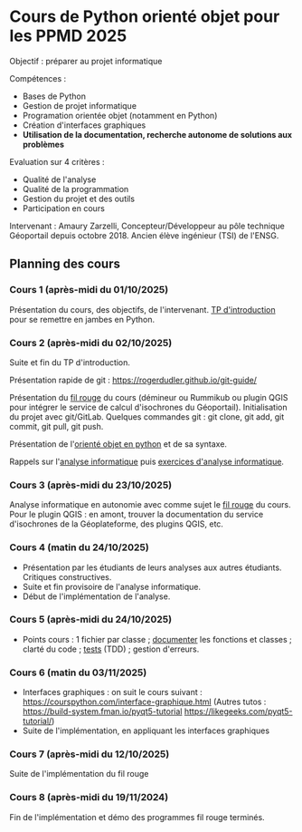 # Cours de Python orienté objet pour les PPMD 2025

Objectif : préparer au projet informatique

Compétences :
 + Bases de Python
 + Gestion de projet informatique
 + Programation orientée objet (notamment en Python)
 + Création d'interfaces graphiques
 + **Utilisation de la documentation, recherche autonome de solutions aux problèmes**

Evaluation sur 4 critères :
 + Qualité de l'analyse
 + Qualité de la programmation
 + Gestion du projet et des outils
 + Participation en cours

Intervenant :
Amaury Zarzelli, Concepteur/Développeur au pôle technique Géoportail depuis octobre 2018. Ancien élève ingénieur (TSI) de l'ENSG.

## Planning des cours

### Cours 1 (après-midi du 01/10/2025)
Présentation du cours, des objectifs, de l'intervenant.
[TP d'introduction](tp/intro.md) pour se remettre en jambes en Python.

### Cours 2 (après-midi du 02/10/2025)

Suite et fin du TP d'introduction.

Présentation rapide de git : https://rogerdudler.github.io/git-guide/

Présentation du [fil rouge](fil_rouge) du cours (démineur ou Rummikub ou plugin QGIS pour intégrer le service de calcul d'isochrones du Géoportail). Initialisation du projet avec git/GitLab. Quelques commandes git : git clone, git add, git commit, git pull, git push.

Présentation de l'[orienté objet en python](supports_cours/Presentation_Python_objet.md) et de sa syntaxe.

Rappels sur l'[analyse informatique](supports_cours/Analyse_informatique_presentation.md) puis [exercices d'analyse informatique](supports_cours/Analyse_informatique_exercices.pdf).

### Cours 3 (après-midi du 23/10/2025)
Analyse informatique en autonomie avec comme sujet le [fil rouge](fil_rouge) du cours. Pour le plugin QGIS : en amont, trouver la documentation du service d'isochrones de la Géoplateforme, des plugins QGIS, etc.

### Cours 4 (matin du 24/10/2025)
- Présentation par les étudiants de leurs analyses aux autres étudiants. Critiques constructives.
- Suite et fin provisoire de l'analyse informatique.
- Début de l'implémentation de l'analyse.

### Cours 5 (après-midi du 24/10/2025)
- Points cours : 1 fichier par classe ; [documenter](fil_rouge/documentation_et_tests.md) les fonctions et classes ; clarté du code ; [tests](fil_rouge/documentation_et_tests.md) (TDD) ; gestion d'erreurs.

### Cours 6 (matin du 03/11/2025)
- Interfaces graphiques : on suit le cours suivant : https://courspython.com/interface-graphique.html (Autres tutos : https://build-system.fman.io/pyqt5-tutorial https://likegeeks.com/pyqt5-tutorial/)
- Suite de l'implémentation, en appliquant les interfaces graphiques

### Cours 7 (après-midi du 12/10/2025)
Suite de l'implémentation du fil rouge

### Cours 8 (après-midi du 19/11/2024)
Fin de l'implémentation et démo des programmes fil rouge terminés.
